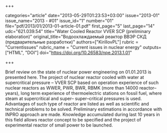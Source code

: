 +++

categories="article"
date="2013-05-29T01:23:53+03:00"
issue="2013-01"
issue_name="2013 - #01"
issue_id="1"
number="01"
file="pdf/2013/01/2013-01-article-01.pdf"
first_page="5"
last_page="14"
udc="621.039.54"
title="Water Cooled Reactor VVER SCP (preliminary elaboration)"
original_title="Водоохлаждаемый реактор ВВЭР СКД (предварительные разработки)"
authors=["KirillovPL"]
rubric = "Сurrentissues"
rubric_name = "Current issues in nuclear energy"
outputs=["HTML", "DOI"]
doi="https://doi.org/10.26583/npe.2013.1.01"

+++

Brief review on the state of nuclear power engineering on 01.01.2013 is presented here. The project of nuclear reactor cooled with water at supercritical pressure – VVER SCP based on operation experience of such nuclear reactors as WWER, PWR, BWR, RBMK (more than 14000 reactor–years), long term experience of thermoelectric stations on fossil fuel, where steam at supercritical and super– super–critical pressures is used. Advantages of such type of reactor are listed as well as scientific and technical problems to be solved. Preliminary estimations in accordance with INPRO approach are made. Knowledge accumulated during last 10 years in this field allows reactor concept to be specified and the project of experimental reactor of small power to be launched.